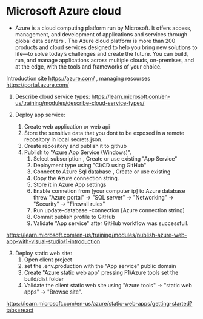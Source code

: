 # Microsoft Azure cloud

* Azure is a cloud computing platform run by Microsoft. It offers access, management, and development of applications and services through global data centers . The Azure cloud platform is more than 200 products and cloud services designed to help you bring new solutions to life—to solve today’s challenges and create the future. You can build, run, and manage applications across multiple clouds, on-premises, and at the edge, with the tools and frameworks of your choice.

Introduction site https://azure.com/  , managing resourses https://portal.azure.com/

1. Describe cloud service types: https://learn.microsoft.com/en-us/training/modules/describe-cloud-service-types/

2. Deploy app service: 
    1. Create web application or web api
    2. Store the sensitive data that you dont to be exposed in a remote repository in local secrets.json.
    3. Create repository and publish it to github
    4. Publish to "Azure App Service (Windows)".
        1. Select subscription , Create or use existing "App Service"
        2. Deployment type using "CI\CD using GitHub"
        3. Connect to Azure Sql database , Create or use existing 
        4. Copy the Azure connection string.
        5. Store it in Azure App settings
        6. Enable connetion from [your computer ip] to Azure database threw "Azure portal" -> "SQL server" -> "Networking" -> "Security" -> "Firewall rules"
        7. Run update-database -connection [Azure connection string]
        8. Commit publish profile to GitHub
        9. Validate "App service" after GitHub workflow was successfull.

https://learn.microsoft.com/en-us/training/modules/publish-azure-web-app-with-visual-studio/1-introduction

3. Deploy static web site: 
    1. Open client project
    2. set the .env.production with the "App service" public domain
    3. Create "Azure static web app" pressing F1/Azure tools set the build/dist folder
    4. Validate the client static web site using "Azure tools" -> "static web apps" -> "Browse site".

https://learn.microsoft.com/en-us/azure/static-web-apps/getting-started?tabs=react
